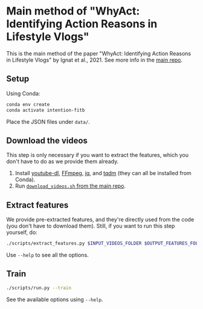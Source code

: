 # Main method of "WhyAct: Identifying Action Reasons in Lifestyle Vlogs"

This is the main method of the paper "WhyAct: Identifying Action Reasons in Lifestyle Vlogs" by Ignat et al., 2021.
See more info in the [main repo](https://github.com/michigannlp/vlog_action_reason).

## Setup

Using Conda:

```bash
conda env create
conda activate intention-fitb
```

Place the JSON files under `data/`.

## Download the videos

This step is only necessary if you want to extract the features, which you don't have to do as we provide them already.

1. Install [youtube-dl](https://youtube-dl.org/), [FFmpeg](https://www.ffmpeg.org/),
   [jq](https://stedolan.github.io/jq/), and [tqdm](https://github.com/tqdm/tqdm) (they can all be installed from 
   Conda).
2. Run [`download_videos.sh` from the main
   repo](https://github.com/MichiganNLP/vlog_action_reason/blob/master/download_videos.sh).

## Extract features

We provide pre-extracted features, and they're directly used from the code (you don't have to download them).
Still, if you want to run this step yourself, do:

```bash
./scripts/extract_features.py $INPUT_VIDEOS_FOLDER $OUTPUT_FEATURES_FOLDER
```

Use `--help` to see all the options.

## Train

```bash
./scripts/run.py --train
```

See the available options using `--help`.
